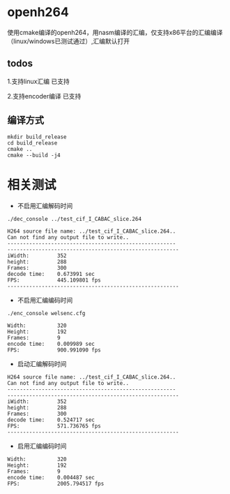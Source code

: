 # openh264
使用cmake编译的openh264，用nasm编译的汇编，仅支持x86平台的汇编编译（linux/windows已测试通过）,汇编默认打开

## todos
1.支持linux汇编    已支持

2.支持encoder编译  已支持

## 编译方式
```
mkdir build_release
cd build_release
cmake ..
cmake --build -j4
```


# 相关测试
* 不启用汇编解码时间
```
./dec_console ../test_cif_I_CABAC_slice.264

H264 source file name: ../test_cif_I_CABAC_slice.264..
Can not find any output file to write..
------------------------------------------------------
-------------------------------------------------------
iWidth:         352
height:         288
Frames:         300
decode time:    0.673991 sec
FPS:            445.109801 fps
-------------------------------------------------------
```
* 不启用汇编编码时间  
```
./enc_console welsenc.cfg

Width:          320
Height:         192
Frames:         9
encode time:    0.009989 sec
FPS:            900.991090 fps
```

* 启动汇编解码时间
```
H264 source file name: ../test_cif_I_CABAC_slice.264..
Can not find any output file to write..
------------------------------------------------------
-------------------------------------------------------
iWidth:         352
height:         288
Frames:         300
decode time:    0.524717 sec
FPS:            571.736765 fps
-------------------------------------------------------
```

* 启用汇编编码时间
```
Width:          320
Height:         192
Frames:         9
encode time:    0.004487 sec
FPS:            2005.794517 fps
```